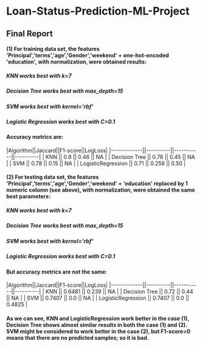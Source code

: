 # Loan-Status-Prediction-ML-Project
## Final Report
#### (1) For training data set,  the features 'Principal','terms','age','Gender','weekend' + one-hot-encoded 'education', with normalization, were obtained results: 
##### KNN works best with k=7 
##### Decision Tree works best with max_depth=15 
##### SVM works best with kernel='rbf' 
##### Logistic Regression works best with C=0.1 

#### Accuracy metrics are: 

|Algorithm||Jaccard||F1-score||LogLoss|
|-------------||----------||-----------||----------|
|   KNN   ||  0.8  ||  0.46  ||  NA   |
|   Decision Tree   ||  0.78  ||  0.45  ||  NA   |
|   SVM   ||  0.78  ||  0.15  ||  NA   |
|   LogisticRegression   ||  0.71  ||  0.258  || 0.50   |


#### (2) For testing data set,  the features 'Principal','terms','age','Gender','weekend' + 'education' replaced by 1 numeric column (see above), with normalization, were obtained the same best parameters: 
##### KNN works best with k=7 
##### Decision Tree works best with max_depth=15 
##### SVM works best with kernel='rbf' 
##### Logistic Regression works best with C=0.1 

#### But accuracy metrics are not the same:  

|Algorithm||Jaccard||F1-score||LogLoss|
|-------------||----------||-----------||----------|
|   KNN   ||  0.6481  ||  0.239  ||  NA   |
|   Decision Tree   ||  0.72  ||  0.44  ||  NA   |
|   SVM   ||  0.7407  ||  0.0  ||  NA   |
|   LogisticRegression   ||  0.7407  ||  0.0  || 0.4825   |

#### As we can see, KNN and LogisticRegression work better in the case (1), Decision Tree shows almost similar results in both the case (1) and (2). SVM might be considered to work better in the case (2), but F1-score=0 means that there are no predicted samples; so it is bad.
